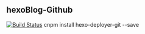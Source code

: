 ## hexoBlog-Github
[![Build Status](https://travis-ci.org/mtianyan/hexoBlog-Github.svg?branch=master)](https://travis-ci.org/mtianyan/hexoBlog-Github)
cnpm install hexo-deployer-git --save
